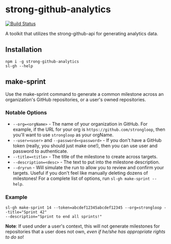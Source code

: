 # strong-github-analytics

[![Build Status](https://travis-ci.org/strongloop/strong-github-analytics.svg?branch=master)](https://travis-ci.org/strongloop/strong-github-analytics)

A toolkit that utilizes the strong-github-api for generating analytics data.

## Installation

```
npm i -g strong-github-analytics
sl-gh --help
```

## make-sprint

Use the make-sprint command to generate a common milestone across an
organization's GitHub repositories, or a user's owned repositories.

### Notable Options
- `--org=<orgName>` - The name of your organization in GitHub. For example, if
the URL for your org is `https://github.com/strongloop`, then you'll want to
use `strongloop` as your orgName.
- `--user=<user>` and `--password=<password>` - If you don't have a GitHub token
(really, you should just make one!), then you can use user and password to
authenticate.
- `--title=<title>` - The title of the milestone to create across targets.
- `--description=<desc>` - The text to put into the milestone description.
- `--dryrun` - Will simulate the run to allow you to review and confirm your
targets. Useful if you don't feel like manually deleting dozens of milestones!
For a complete list of options, run `sl-gh make-sprint --help`.

### Example
```
sl-gh make-sprint 14 --token=abcdef12345abcdef12345 --org=strongloop --title="Sprint 42"
--description="Sprint to end all sprints!"
```

**Note**: If used under a user's context, this will not generate milestones
for repositories that a user does not own, _even if he/she has appropriate
rights to do so_!
